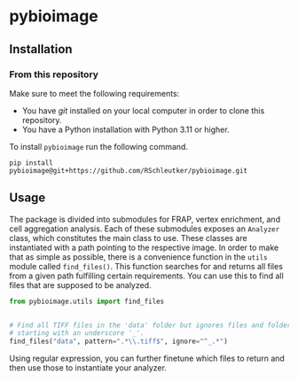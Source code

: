 # pybioimage

## Installation

### From this repository

Make sure to meet the following requirements:

* You have *git* installed on your local computer in order to clone this 
  repository.
* You have a Python installation with Python 3.11 or higher.

To install ``pybioimage`` run the following command.

````
pip install pybioimage@git+https://github.com/RSchleutker/pybioimage.git
````

## Usage

The package is divided into submodules for FRAP, vertex enrichment, and cell 
aggregation analysis. Each of these submodules exposes an ``Analyzer`` class,
which constitutes the main class to use. These classes are instantiated with a
path pointing to the respective image. In order to make 
that as simple as possible, there is a convenience function in the ``utils`` 
module called ``find_files()``. This function searches for and returns all 
files from a given path fulfilling certain requirements. You can use this to 
find all files that are supposed to be analyzed.

````python
from pybioimage.utils import find_files


# Find all TIFF files in the 'data' folder but ignores files and folders 
# starting with an underscore '_'. 
find_files("data", pattern=".*\\.tiff$", ignore="^_.*")
````

Using regular expression, you can further finetune which files to return and 
then use those to instantiate your analyzer.
